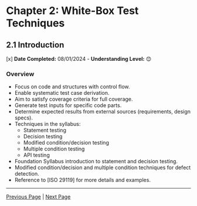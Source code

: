 # Chapter 2: White-Box Test Techniques

## 2.1 Introduction

[x] **Date Completed:** 08/01/2024 - **Understanding Level:** 😊

### Overview

- Focus on code and structures with control flow.
- Enable systematic test case derivation.
- Aim to satisfy coverage criteria for full coverage.
- Generate test inputs for specific code parts.
- Determine expected results from external sources (requirements, design specs).
- Techniques in the syllabus:
  - Statement testing
  - Decision testing
  - Modified condition/decision testing
  - Multiple condition testing
  - API testing
- Foundation Syllabus introduction to statement and decision testing.
- Modified condition/decision and multiple condition techniques for defect detection.
- Reference to [ISO 29119] for more details and examples.

---

[Previous Page](../1-technical-test-analysts-tasks-in-risk-based-testing/1.2-risk-based-testing-tasks.md) | [Next Page](2.2-statement-testing.md)
